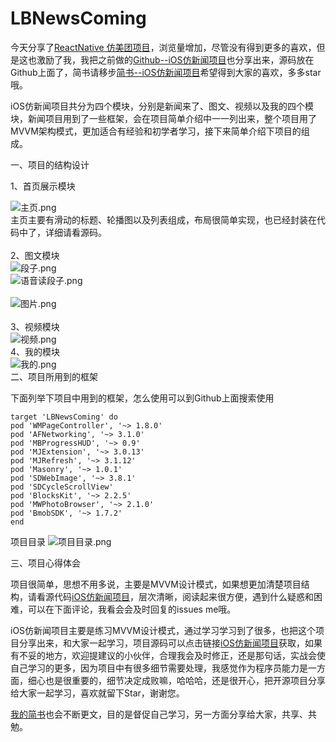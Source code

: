 # LBNewsComing

今天分享了[ReactNative 仿美团项目](http://www.jianshu.com/p/8ab88851c252)，浏览量增加，尽管没有得到更多的喜欢，但是这也激励了我，我把之前做的[Github--iOS仿新闻项目](https://github.com/lb2281075105/LBNewsComing.git)也分享出来，源码放在Github上面了，简书请移步[简书--iOS仿新闻项目](http://www.jianshu.com/p/5a1b2e2bcf10)希望得到大家的喜欢，多多star哦。

iOS仿新闻项目共分为四个模块，分别是新闻来了、图文、视频以及我的四个模块，新闻项目用到了一些框架，会在项目简单介绍中一一列出来，整个项目用了MVVM架构模式，更加适合有经验和初学者学习，接下来简单介绍下项目的组成。

一、项目的结构设计

1、首页展示模块

![主页.png](http://upload-images.jianshu.io/upload_images/3276082-226dc44e8c848cdc.png?imageMogr2/auto-orient/strip%7CimageView2/2/w/1240)
<br>
主页主要有滑动的标题、轮播图以及列表组成，布局很简单实现，也已经封装在代码中了，详细请看源码。<br>
<br>
2、图文模块
<br>
![段子.png](http://upload-images.jianshu.io/upload_images/3276082-04ed73463471eaa9.png?imageMogr2/auto-orient/strip%7CimageView2/2/w/1240)
<br>
![语音读段子.png](http://upload-images.jianshu.io/upload_images/3276082-b1df64a0c94045a5.png?imageMogr2/auto-orient/strip%7CimageView2/2/w/1240)
<br>
<br>
![图片.png](http://upload-images.jianshu.io/upload_images/3276082-236ac4f4fd565dcd.png?imageMogr2/auto-orient/strip%7CimageView2/2/w/1240)
<br>
<br>
3、视频模块
<br>
![视频.png](http://upload-images.jianshu.io/upload_images/3276082-e83bbc5a460c7fd6.png?imageMogr2/auto-orient/strip%7CimageView2/2/w/1240)
<br>
4、我的模块
<br>
![我的.png](http://upload-images.jianshu.io/upload_images/3276082-504580259740f7be.png?imageMogr2/auto-orient/strip%7CimageView2/2/w/1240)
<br>
二、项目所用到的框架

下面列举下项目中用到的框架，怎么使用可以到Github上面搜索使用
```
target 'LBNewsComing' do
pod 'WMPageController', '~> 1.8.0'
pod 'AFNetworking', '~> 3.1.0'
pod 'MBProgressHUD', '~> 0.9'
pod 'MJExtension', '~> 3.0.13'
pod 'MJRefresh', '~> 3.1.12'
pod 'Masonry', '~> 1.0.1'
pod 'SDWebImage', '~> 3.8.1'
pod 'SDCycleScrollView'
pod 'BlocksKit', '~> 2.2.5'
pod 'MWPhotoBrowser', '~> 2.1.0'
pod 'BmobSDK', '~> 1.7.2'
end
```
项目目录
![项目目录.png](http://upload-images.jianshu.io/upload_images/3276082-0e3162bb2759b36b.png?imageMogr2/auto-orient/strip%7CimageView2/2/w/1240)
<br>

三、项目心得体会

项目很简单，思想不用多说，主要是MVVM设计模式，如果想更加清楚项目结构，请看源代码[iOS仿新闻项目](https://github.com/lb2281075105/LBNewsComing.git)，层次清晰，阅读起来很方便，遇到什么疑惑和困难，可以在下面评论，我看会会及时回复的issues me哦。

iOS仿新闻项目主要是练习MVVM设计模式，通过学习学习到了很多，也把这个项目分享出来，和大家一起学习，项目源码可以点击链接[iOS仿新闻项目](https://github.com/lb2281075105/LBNewsComing.git)获取，如果有不妥的地方，欢迎提建议的小伙伴，合理我会及时修正，还是那句话，实战会使自己学习的更多，因为项目中有很多细节需要处理，我感觉作为程序员能力是一方面，细心也是很重要的，细节决定成败嘛，哈哈哈，还是很开心，把开源项目分享给大家一起学习，喜欢就留下Star，谢谢您。

[我的简书](http://www.jianshu.com/u/23e8548ff67f)也会不断更文，目的是督促自己学习，另一方面分享给大家，共享、共勉。


